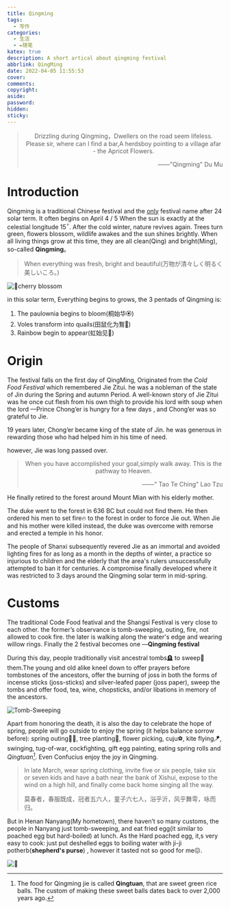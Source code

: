 ```yaml
---
title: Qingming
tags:
  - 写作
categories:
  - 生活
  - ✒️随笔
katex: true
description: A short artical about qingming festival
abbrlink: QingMing
date: 2022-04-05 11:55:53
cover:
comments:
copyright:
aside:
password:
hidden:
sticky:
---
```


> <center>Drizzling during Qingming，Dwellers on the road seem lifeless.</center>
> <center>Please sir, where can I find a bar,A herdsboy pointing to a village afar - the Apricot Flowers.</center>
><p align="right">——"Qingming" Du Mu</p>

# Introduction

Qingming is a traditional Chinese festival and the <u>only</u> festival name after 24 solar term. It often begins on April 4 / 5 When the sun is exactly at the celestial longitude 15$^\circ$. After the cold winter, nature revives again. Trees turn green, flowers blossom, wildlife awakes and the sun shines brightly. When all living things grow at this time, they are all clean(Qing) and bright(Ming), so-called **Qingming**。

> When everything was fresh, bright and beautiful(万物が清々しく明るく美しいころ。)

![🌸cherry blossom](../../../../images/image-20220405124209297.png)

in this solar term, Everything begins to grows, the 3 pentads of Qingming is: 

1. The paulownia begins to bloom(桐始华🏵️) 
2. Voles transform into quails(田鼠化为鴽🦆) 
3. Rainbow begin to appear(虹始见🌈)

# Origin

The festival falls on the first day of QingMing, Originated from the *Cold Food Festival* which remembered Jie Zitui. he was a nobleman of the state of Jin during the Spring and autumn Period. A well-known story of Jie Zitui was he once cut flesh from his own thigh to provide his lord with soup when the lord —Prince Chong’er is hungry for a few days , and Chong’er was so grateful  to Jie.

19 years later, Chong’er became king of the state of Jin.  he was generous in rewarding those who had helped him in his time of need. 

however, Jie was long passed over.

> <center>When you have accomplished your goal,simply walk away.
> This is the pathway to Heaven.</center>
> <p align="right">——" Tao Te Ching" Lao Tzu</p>

 He finally retired to the forest around Mount Mian with his elderly mother. 

 The duke went to the forest in 636 BC but could not find them. He then ordered his men to set fire🔥 to the forest in order to force Jie out. When Jie and his mother were killed instead, the duke was overcome with remorse and erected a temple in his honor. 

The people of Shanxi subsequently revered Jie as an immortal and avoided lighting fires for as long as a month in the depths of winter, a practice so injurious to children and the elderly that the area's rulers unsuccessfully attempted to ban it for centuries. A compromise finally developed where it was restricted to 3 days around the Qingming solar term in mid-spring.

# Customs

The traditional Code Food featival and the Shangsi Festival is very close to each other. the former’s observance is tomb-sweeping, outing, fire, not allowed to cook fire. the later is walking along the water's edge and wearing willow rings. Finally  the 2 festival becomes one —**Qingming festival**

During this day,  people traditionally visit ancestral tombs🪦 to sweep🧹 them.The young and old alike kneel down to offer prayers before tombstones of the ancestors, offer the burning of joss in both the forms of incense sticks (joss-sticks) and silver-leafed paper (joss paper), sweep the tombs and offer food, tea, wine, chopsticks, and/or libations in memory of the ancestors. 

![**Tomb-Sweeping**](/images/image-20220405140057120.png)

Apart from honoring the death, it is also the day to celebrate the hope of spring, people will go outside to enjoy the spring (it helps balance sorrow before):  spring outing🚶‍♂️, tree planting🌲, flower picking, cuju⚽, kite flying🪁, swinging, tug-of-war, cockfighting, gift egg painting, eating spring rolls and *Qingtuan[^1]*. Even Confucius enjoy the joy in Qingming.

> In late March,  wear spring clothing, invite five or six people, take six or seven kids and have a bath near the bank of Xishui,
> expose to the wind on a high hill, and finally come back home singing
> all the way.
>
> 莫春者，春服既成，冠者五六人，童子六七人，浴乎沂，风乎舞雩，咏而归。

But in Henan Nanyang(My hometown), there haven’t so many customs, the people in Nanyang just  tomb-sweeping, and eat fried egg(it similar to poached egg but hard-boiled) at lunch. As the Hard poached egg, it,s very easy to cook: just put deshelled eggs to boiling water with ji-ji potherb(**shepherd's purse**)  , however it tasted not so good for me😖.

![🍳](/images/image-20220405135122658.png)

[^1]:The food for Qingming jie is called **Qingtuan**, that are sweet green rice balls. The custom of making these sweet balls dates back to over 2,000 years ago.